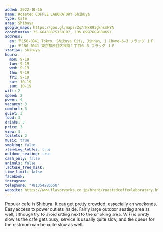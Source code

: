 ```yaml
---
added: 2022-10-16
name: Roasted COFFEE LABORATORY Shibuya
type: Cafe
area: Shibuya
google_maps: https://goo.gl/maps/Zq7rNxR95gkhsmHYA
coordinates: 35.66430075150187, 139.6997682008691
address:
  en: 〒150-0041 Tokyo, Shibuya City, Jinnan, 1 Chome−6−3 フラッグ １Ｆ
  jp: 〒150-0041 東京都渋谷区神南１丁目６−3 フラッグ １Ｆ
station: Shibuya
hours:
  mon: 9-19
  tue: 9-19
  wed: 9-19
  thu: 9-19
  fri: 9-19
  sat: 10-19
  sun: 10-19
wifi: 2
speed: 2
power: 4
vacancy: 3
comfort: 3
quiet: 3
food: 3
drinks: 3
price: 3
view: 3
toilets: 2
music: true
smoking: false
standing_tables: true
outdoor_seating: true
cash_only: false
animals: false
lactose_free_milk: 
time_limit: false
facebook: 
instagram: 
telephone: "+81354283658"
website: https://www.flavorworks.co.jp/brand/roastedcoffeelaboratory.html
---
```


Popular cafe in Shibuya. It can get pretty crowded, especially on weekends. Easy access to power outlets inside. Fairly large outdoor seating area as well, although try to avoid sitting next to the smoking area. WiFi is pretty slow as the cafe gets busy, service is usually quite slow, and the queue for the restroom can be quite slow as well.
